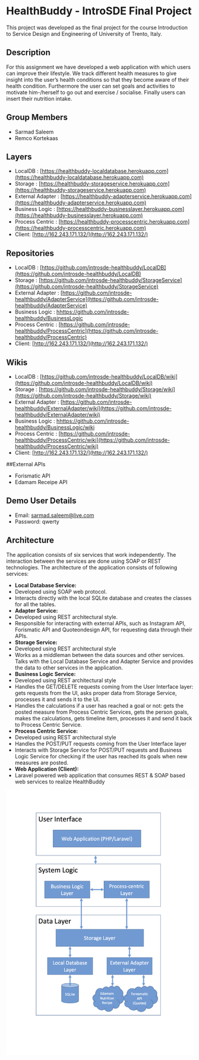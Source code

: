 # HealthBuddy - IntroSDE Final Project

This project was developed as the final project for the course Introduction to Service Design and Engineering of University of Trento, Italy.

## Description

For this assignment we have developed a web application with which users can improve their lifestyle. We track different health measures to give insight into the user’s health conditions so that they become aware of their health condition. Furthermore the user can set goals and activities to motivate him-/herself to go out and exercise / socialise. Finally users can insert their nutrition intake.

## Group Members
- Sarmad Saleem
- Remco Kortekaas

## Layers

- LocalDB : [https://healthbuddy-localdatabase.herokuapp.com](https://healthbuddy-localdatabase.herokuapp.com)
- Storage : [https://healthbuddy-storageservice.herokuapp.com](https://healthbuddy-storageservice.herokuapp.com)
- External Adapter : [https://healthbuddy-adapterservice.herokuapp.com](https://healthbuddy-adapterservice.herokuapp.com)
- Business Logic : [https://healthbuddy-businesslayer.herokuapp.com](https://healthbuddy-businesslayer.herokuapp.com)
- Process Centric : [https://healthbuddy-processcentric.herokuapp.com](https://healthbuddy-processcentric.herokuapp.com)
- Client: [http://162.243.171.132/](http://162.243.171.132/)

## Repositories

- LocalDB : [https://github.com/introsde-healthbuddy/LocalDB](https://github.com/introsde-healthbuddy/LocalDB)
- Storage : [https://github.com/introsde-healthbuddy/StorageService](https://github.com/introsde-healthbuddy/StorageService)
- External Adapter : [https://github.com/introsde-healthbuddy/AdapterService](https://github.com/introsde-healthbuddy/AdapterService)
- Business Logic : [hhttps://github.com/introsde-healthbuddy/BusinessLogic](https://github.com/introsde-healthbuddy/BusinessLogic)
- Process Centric : [https://github.com/introsde-healthbuddy/ProcessCentric](https://github.com/introsde-healthbuddy/ProcessCentric)
- Client: [http://162.243.171.132/](http://162.243.171.132/) 

## Wikis

- LocalDB : [https://github.com/introsde-healthbuddy/LocalDB/wiki](https://github.com/introsde-healthbuddy/LocalDB/wiki)
- Storage : [https://github.com/introsde-healthbuddy/Storage/wiki](https://github.com/introsde-healthbuddy/Storage/wiki)
- External Adapter : [https://github.com/introsde-healthbuddy/ExternalAdapter/wiki](https://github.com/introsde-healthbuddy/ExternalAdapter/wiki)
- Business Logic : [hhttps://github.com/introsde-healthbuddy/BusinessLogic/wiki](https://github.com/introsde-healthbuddy/BusinessLogic/wiki)
- Process Centric : [https://github.com/introsde-healthbuddy/ProcessCentric/wiki](https://github.com/introsde-healthbuddy/ProcessCentric/wiki)
- Client: [http://162.243.171.132/](http://162.243.171.132/) 

##External APIs
- Forismatic API
- Edamam Receipe API

## Demo User Details
- Email: sarmad.saleem@live.com
- Password: qwerty

## Architecture

The application consists of six services that work independently. The interaction between the services are done using SOAP or REST technologies. The architecture of the application consists of following services:

* **Local Database Service:** 
 * Developed using SOAP web protocol. 
 * Interacts directly with the local SQLite database and creates the classes for all the tables.
* **Adapter Service:** 
 * Developed using REST architectural style. 
 * Responsible for interacting with external APIs, such as Instagram API, Forismatic API and Quoteondesign API, for requesting data through their APIs.
* **Storage Service:**
 * Developed using REST architectural style
 * Works as a middleman between the data sources and other services. Talks with the Local Database Service and Adapter Service and provides the data to other services in the application.
* **Business Logic Service:**
 * Developed using REST architectural style
 * Handles the GET/DELETE requests coming from the User Interface layer: gets requests from the UI, asks proper data from Storage Service, processes it and sends it to the UI.
 * Handles the calculations if a user has reached a goal or not: gets the posted measure from Process Centric Services, gets the person goals, makes the calculations, gets timeline item, processes it and send it back to Process Centric Service.  
* **Process Centric Service:**
 * Developed using REST architectural style
 * Handles the POST/PUT requests coming from the User Interface layer
 * Interacts with Storage Service for POST/PUT requests and Business Logic Service for checking if the user has reached its goals when new measures are posted.  
* **Web Application (Client):**
 * Laravel powered web application that consumes REST & SOAP based web services to realize HealthBuddy

  ![Application architecture](architecture_diagram.png)